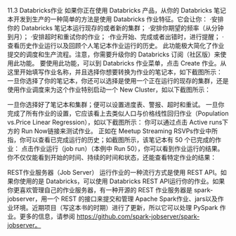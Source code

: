 
11.3 Databricks作业
如果你正在使用 Databricks 产品，从你的 Databricks 笔记本开发到生产的一种简单的方法是使用 Databricks 作业特征。它会让你：
·安排你的 Databricks 笔记本运行现存的或者新的集群；
·安排你期望的频率（从分钟到月）；
·安排超时和重试你的作业；
·作业开始、完成或者出错时，进行提醒；
·查看历史作业运行以及回顾个人笔记本作业运行的历史。
此功能极大简化了作业提交的调度和生产流程。注意，你需要升级你的 Databricks 订阅（社区版）来使用此功能。
要使用此功能，可以到 Databricks 作业菜单，点击 Create 作业。从这里开始填写作业名称，并且选择你想要转换为作业的笔记本，如下截图所示：
一旦你选择了你的笔记本，你还可以选择是使用一个正在运行的现存的集群，还是使用作业调度来为这个作业特别启动一个 New Cluster，如以下截图所示：


一旦你选择好了笔记本和集群；便可以设置进度表、警报、超时和重试。
一旦你完成了所有作业的设置，它应该看上去类似人口与价格线性回归作业（Population vs.Price Linear Regression），如以下截图所示：
你可以通过点击 Active runs下方的 Run Now链接来测试作业。
正如在 Meetup Streaming RSVPs作业中所指，你可以查看已完成运行的历史；如截图所示，该笔记本有 50 个已完成的作业：
点击作业运行（job run）（本例中 Run 50），你可以看到作业运行的结果。你不仅仅能看到开始的时间、持续的时间和状态，还能查看特定作业的结果：

REST作业服务器（Job Server）
运行作业的一种流行方式是使用 REST API。如果你使用的是 Databricks，可以使用 Databricks REST API运行你的作业。如果你更喜欢管理自己的作业服务器，有一种开源的 REST 作业服务器是 spark-jobserver，用一个 REST 的接口来提交和管理 Apache Spark作业、jars以及作业环境。近期项目（写这本书的时期）进行了更新，所以它可以处理 PySpark 作业。更多的信息，请参阅 https://github.com/spark-jobserver/spark-jobserver。
